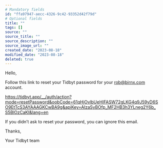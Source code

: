 ```yaml
---
# Mandatory fields
id: "ffa97947-aecc-4326-9c42-93352d42f79d"
# Optional fields
title: ""
tags: []
source: ""
source_title: ""
source_description: ""
source_image_url: ""
created_date: "2023-08-18"
modified_date: "2023-08-18"
deleted: true
---
```

Hello,

Follow this link to reset your Tidbyt password for your rob@birnx.com account.

https://tidbyt.app/__/auth/action?mode=resetPassword&oobCode=61qHjOvlbUeHIFASW72gLKG4q9J59yD6SO9EtTcS3AYAAAGKCwBA9g&apiKey=AIzaSyBOfp_MF2HB3h3YLneg2Y6b_S5BlOzCaKI&lang=en

If you didn’t ask to reset your password, you can ignore this email.

Thanks,

Your Tidbyt team